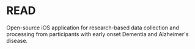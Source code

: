 # READ
Open-source iOS application for research-based data collection and processing from participants with early onset Dementia and Alzheimer's disease.
